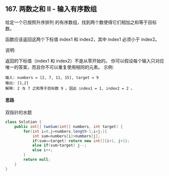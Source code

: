 ## 167. 两数之和 II - 输入有序数组


给定一个已按照升序排列 的有序数组，找到两个数使得它们相加之和等于目标数。

函数应该返回这两个下标值 index1 和 index2，其中 index1 必须小于 index2。

说明:

返回的下标值（index1 和 index2）不是从零开始的。
你可以假设每个输入只对应唯一的答案，而且你不可以重复使用相同的元素。
示例:
```
输入: numbers = [2, 7, 11, 15], target = 9
输出: [1,2]
解释: 2 与 7 之和等于目标数 9 。因此 index1 = 1, index2 = 2 。
```

#### 思路

双指针的水题

```java
class Solution {
    public int[] twoSum(int[] numbers, int target) {
        for(int i=0,j=numbers.length-1;i<j;){
            int sum=numbers[i]+numbers[j];
            if(sum==target) return new int[]{i+1, j+1};
            else if(sum>target) j--;
            else i++;
        }
        return null;
    }
}
```

